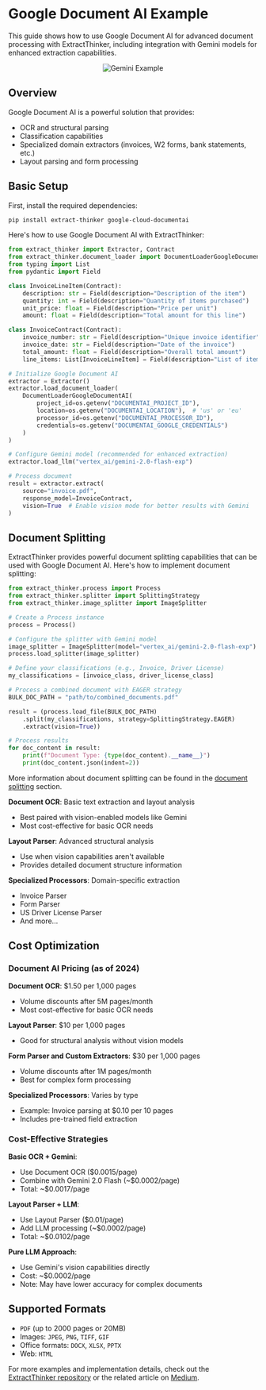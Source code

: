 # Google Document AI Example

This guide shows how to use Google Document AI for advanced document processing with ExtractThinker, including integration with Gemini models for enhanced extraction capabilities.

<div align="center">
  <img src="../../assets/gemini_example.png" alt="Gemini Example">
</div>

## Overview

Google Document AI is a powerful solution that provides:

- OCR and structural parsing
- Classification capabilities
- Specialized domain extractors (invoices, W2 forms, bank statements, etc.)
- Layout parsing and form processing

## Basic Setup

First, install the required dependencies:

```bash
pip install extract-thinker google-cloud-documentai
```

Here's how to use Google Document AI with ExtractThinker:

```python
from extract_thinker import Extractor, Contract
from extract_thinker.document_loader import DocumentLoaderGoogleDocumentAI
from typing import List
from pydantic import Field

class InvoiceLineItem(Contract):
    description: str = Field(description="Description of the item")
    quantity: int = Field(description="Quantity of items purchased")
    unit_price: float = Field(description="Price per unit")
    amount: float = Field(description="Total amount for this line")

class InvoiceContract(Contract):
    invoice_number: str = Field(description="Unique invoice identifier")
    invoice_date: str = Field(description="Date of the invoice")
    total_amount: float = Field(description="Overall total amount")
    line_items: List[InvoiceLineItem] = Field(description="List of items in this invoice")

# Initialize Google Document AI
extractor = Extractor()
extractor.load_document_loader(
    DocumentLoaderGoogleDocumentAI(
        project_id=os.getenv("DOCUMENTAI_PROJECT_ID"),
        location=os.getenv("DOCUMENTAI_LOCATION"),  # 'us' or 'eu'
        processor_id=os.getenv("DOCUMENTAI_PROCESSOR_ID"),
        credentials=os.getenv("DOCUMENTAI_GOOGLE_CREDENTIALS")
    )
)

# Configure Gemini model (recommended for enhanced extraction)
extractor.load_llm("vertex_ai/gemini-2.0-flash-exp")

# Process document
result = extractor.extract(
    source="invoice.pdf",
    response_model=InvoiceContract,
    vision=True  # Enable vision mode for better results with Gemini
)
```

## Document Splitting

ExtractThinker provides powerful document splitting capabilities that can be used with Google Document AI. Here's how to implement document splitting:

```python
from extract_thinker.process import Process
from extract_thinker.splitter import SplittingStrategy
from extract_thinker.image_splitter import ImageSplitter

# Create a Process instance
process = Process()

# Configure the splitter with Gemini model
image_splitter = ImageSplitter(model="vertex_ai/gemini-2.0-flash-exp")
process.load_splitter(image_splitter)

# Define your classifications (e.g., Invoice, Driver License)
my_classifications = [invoice_class, driver_license_class]

# Process a combined document with EAGER strategy
BULK_DOC_PATH = "path/to/combined_documents.pdf"

result = (process.load_file(BULK_DOC_PATH)
    .split(my_classifications, strategy=SplittingStrategy.EAGER)
    .extract(vision=True))

# Process results
for doc_content in result:
    print(f"Document Type: {type(doc_content).__name__}")
    print(doc_content.json(indent=2))
```

More information about document splitting can be found in the [document splitting](../core-concepts/splitters/index.md) section.

**Document OCR**: Basic text extraction and layout analysis

- Best paired with vision-enabled models like Gemini
- Most cost-effective for basic OCR needs

**Layout Parser**: Advanced structural analysis

- Use when vision capabilities aren't available
- Provides detailed document structure information

**Specialized Processors**: Domain-specific extraction

- Invoice Parser
- Form Parser
- US Driver License Parser
- And more...

## Cost Optimization

### Document AI Pricing (as of 2024)

**Document OCR**: $1.50 per 1,000 pages

- Volume discounts after 5M pages/month
- Most cost-effective for basic OCR needs

**Layout Parser**: $10 per 1,000 pages

- Good for structural analysis without vision models

**Form Parser and Custom Extractors**: $30 per 1,000 pages

- Volume discounts after 1M pages/month
- Best for complex form processing

**Specialized Processors**: Varies by type

- Example: Invoice parsing at $0.10 per 10 pages
- Includes pre-trained field extraction

### Cost-Effective Strategies

**Basic OCR + Gemini**:

- Use Document OCR ($0.0015/page)
- Combine with Gemini 2.0 Flash (~$0.0002/page)
- Total: ~$0.0017/page

**Layout Parser + LLM**:

- Use Layout Parser ($0.01/page)
- Add LLM processing (~$0.0002/page)
- Total: ~$0.0102/page

**Pure LLM Approach**:

- Use Gemini's vision capabilities directly
- Cost: ~$0.0002/page
- Note: May have lower accuracy for complex documents

## Supported Formats

- `PDF` (up to 2000 pages or 20MB)
- Images: `JPEG`, `PNG`, `TIFF`, `GIF`
- Office formats: `DOCX`, `XLSX`, `PPTX`
- Web: `HTML`

For more examples and implementation details, check out the [ExtractThinker repository](https://github.com/ExtractThinker/ExtractThinker) or the related article on [Medium](https://medium.com/towards-artificial-intelligence/extract-any-document-with-gemini-2-0-document-intelligence-with-extractthinker-4eda6eed99e5).